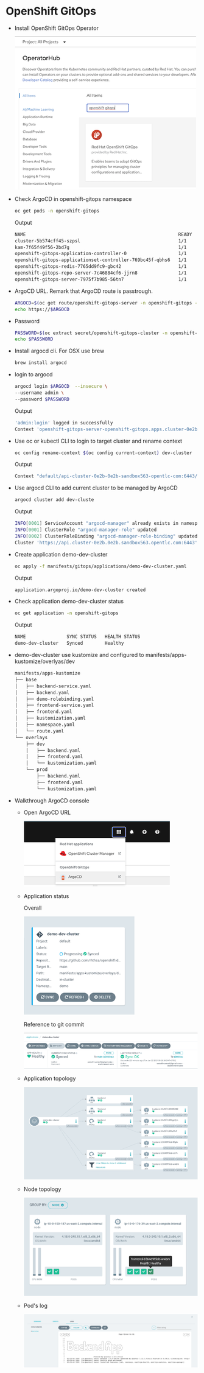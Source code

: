 # OpenShift GitOps
- Install OpenShift GitOps Operator
  
  ![](images/argocd-operatorhub-openshift-gitops.png)


- Check ArgoCD in openshift-gitops namespace
  ```bash
  oc get pods -n openshift-gitops
  ```
  Output
  ```bash
  NAME                                                        READY   STATUS    RESTARTS   AGE
  cluster-5b574cff45-szpsl                                    1/1     Running   0          36s
  kam-7f65f49f56-2bd7g                                        1/1     Running   0          35s
  openshift-gitops-application-controller-0                   1/1     Running   0          35s
  openshift-gitops-applicationset-controller-769bc45f-qbhs6   1/1     Running   0          35s
  openshift-gitops-redis-7765dd9fc9-gbc42                     1/1     Running   0          35s
  openshift-gitops-repo-server-7c46884cf6-jjrn8               1/1     Running   0          35s
  openshift-gitops-server-7975f7b985-56tn7                    1/1     Running   0          35s
  ```
- ArgoCD URL. Remark that ArgoCD route is passtrough.
  ```bash
  ARGOCD=$(oc get route/openshift-gitops-server -n openshift-gitops -o jsonpath='{.spec.host}')
  echo https://$ARGOCD
  ```
- Password
  ```bash
  PASSWORD=$(oc extract secret/openshift-gitops-cluster -n openshift-gitops --to=-) 2>/dev/null
  echo $PASSWORD
  ```
- Install argocd cli. For OSX use brew
  ```bash
  brew install argocd
  ```
- login to argocd
  ```bash
  argocd login $ARGOCD  --insecure \
  --username admin \
  --password $PASSWORD
  ```
  Output
  ```bash
  'admin:login' logged in successfully
  Context 'openshift-gitops-server-openshift-gitops.apps.cluster-0e2b.0e2b.sandbox563.opentlc.com' updated
  ```
- Use oc or kubectl CLI to login to target cluster and rename context
  ```bash
  oc config rename-context $(oc config current-context) dev-cluster
  ```
  Output
  ```bash
  Context "default/api-cluster-0e2b-0e2b-sandbox563-opentlc-com:6443/opentlc-mgr" renamed to "dev-cluster".
  ```
- Use argocd CLI to add current cluster to be managed by ArgoCD
  ```bash
  argocd cluster add dev-cluste
  ```
  Output
  ```bash
  INFO[0001] ServiceAccount "argocd-manager" already exists in namespace "kube-system"
  INFO[0001] ClusterRole "argocd-manager-role" updated
  INFO[0002] ClusterRoleBinding "argocd-manager-role-binding" updated
  Cluster 'https://api.cluster-0e2b.0e2b.sandbox563.opentlc.com:6443' added
  ```
- Create application demo-dev-cluster
  ```bash
  oc apply -f manifests/gitops/applications/demo-dev-cluster.yaml
  ```
  Output
  ```bash
  application.argoproj.io/demo-dev-cluster created
  ```
- Check application demo-dev-cluster status
  ```bash
  oc get application -n openshift-gitops
  ```
  Output
  ```bash
  NAME               SYNC STATUS   HEALTH STATUS
  demo-dev-cluster   Synced        Healthy
  ```
- demo-dev-cluster use kustomize and configured to manifests/apps-kustomize/overlyas/dev

  ```bash
  manifests/apps-kustomize
  ├── base
  │   ├── backend-service.yaml
  │   ├── backend.yaml
  │   ├── demo-rolebinding.yaml
  │   ├── frontend-service.yaml
  │   ├── frontend.yaml
  │   ├── kustomization.yaml
  │   ├── namespace.yaml
  │   └── route.yaml
  └── overlays
      ├── dev
      │   ├── backend.yaml
      │   ├── frontend.yaml
      │   └── kustomization.yaml
      └── prod
          ├── backend.yaml
          ├── frontend.yaml
          └── kustomization.yaml
  ```

- Walkthrough ArgoCD console
  - Open ArgoCD URL

    ![](images/argocd-menu-bar.png)

  - Application status
    
    Overall
    
    ![](images/demo-dev-cluster.png)

    Reference to git commit

    ![](images/demo-dev-cluster-status.png)

  - Application topology
    
    ![](images/demo-dev-cluster-topology.png)

  - Node topology

    ![](images/demo-dev-cluster-by-nodes.png)

  - Pod's log

    ![](images/demo-dev-cluster-pod-log.png)
